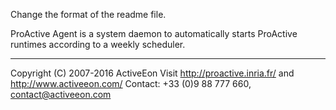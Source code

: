 Change the format of the readme file.

ProActive Agent is a system daemon to automatically starts ProActive runtimes according to a weekly scheduler.


---
Copyright (C) 2007-2016 ActiveEon
Visit http://proactive.inria.fr/ and http://www.activeeon.com/
Contact: +33 (0)9 88 777 660, contact@activeeon.com 

